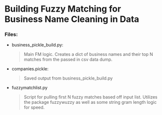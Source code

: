 # Building Fuzzy Matching for Business Name Cleaning in Data

### Files:
* business_pickle_build.py:
	> Main FM logic. Creates a dict of business names and their top N matches from the passed in csv data dump.
* companies.pickle:
  > Saved output from business_pickle_build.py
* fuzzymatchlist.py
  > Script for pulling first N fuzzy matches based off input list. Utilizes the package fuzzywuzzy as well as some string gram length logic for speed.
